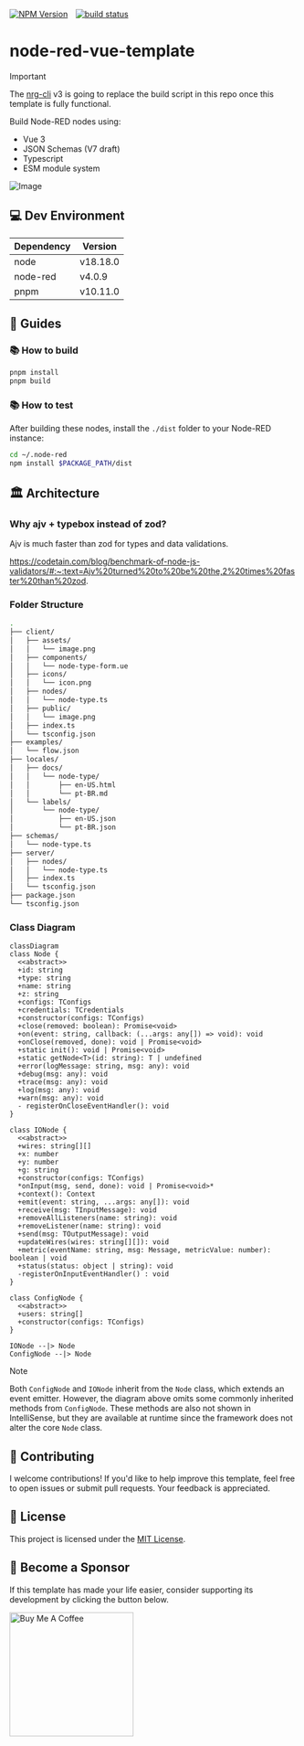 <p>
<a href="https://www.npmjs.com/package/node-red-vue-template" style="margin-right: 10px;"><img alt="NPM Version" src="https://img.shields.io/npm/v/node-red-vue-template"></a>
<a href="https://github.com/AllanOricil/node-red-vue-template/actions/workflows/ci.yaml"><img src="https://github.com/AllanOricil/node-red-vue-template/actions/workflows/ci.yaml/badge.svg?branch=main" alt="build status"/></a>
</p>

# node-red-vue-template

> [!IMPORTANT]
> The [nrg-cli](https://github.com/AllanOricil/nrg-cli) v3 is going to replace the build script in this repo once this template is fully functional.

Build Node-RED nodes using:

- Vue 3
- JSON Schemas (V7 draft)
- Typescript
- ESM module system

![Image](https://github.com/user-attachments/assets/683d4377-371a-4f2a-8750-f93e0eb6649f)

## 💻 Dev Environment

| Dependency | Version  |
| ---------- | -------- |
| node       | v18.18.0 |
| node-red   | v4.0.9   |
| pnpm       | v10.11.0 |

## 📖 Guides

### 📚 How to build

```bash
pnpm install
pnpm build
```

### 📚 How to test

After building these nodes, install the `./dist` folder to your Node-RED instance:

```bash
cd ~/.node-red
npm install $PACKAGE_PATH/dist
```

## 🏛️ Architecture

### Why ajv + typebox instead of zod?

Ajv is much faster than zod for types and data validations.

https://codetain.com/blog/benchmark-of-node-js-validators/#:~:text=Ajv%20turned%20to%20be%20the,2%20times%20faster%20than%20zod.

### Folder Structure

```bash
.
├── client/
│   ├── assets/
│   │   └── image.png
│   ├── components/
│   │   └── node-type-form.ue
│   ├── icons/
│   │   └── icon.png
│   ├── nodes/
│   │   └── node-type.ts
│   ├── public/
│   │   └── image.png
│   ├── index.ts
│   └── tsconfig.json
├── examples/
│   └── flow.json
├── locales/
│   ├── docs/
│   │   └── node-type/
│   │       ├── en-US.html
│   │       └── pt-BR.md
│   └── labels/
│       └── node-type/
│           ├── en-US.json
│           └── pt-BR.json
├── schemas/
│   └── node-type.ts
├── server/
│   ├── nodes/
│   │   └── node-type.ts
│   ├── index.ts
│   └── tsconfig.json
├── package.json
└── tsconfig.json
```

### Class Diagram

```mermaid
classDiagram
class Node {
  <<abstract>>
  +id: string
  +type: string
  +name: string
  +z: string
  +configs: TConfigs
  +credentials: TCredentials
  +constructor(configs: TConfigs)
  +close(removed: boolean): Promise<void>
  +on(event: string, callback: (...args: any[]) => void): void
  +onClose(removed, done): void | Promise<void>
  +static init(): void | Promise<void>
  +static getNode<T>(id: string): T | undefined
  +error(logMessage: string, msg: any): void
  +debug(msg: any): void
  +trace(msg: any): void
  +log(msg: any): void
  +warn(msg: any): void
  - registerOnCloseEventHandler(): void
}

class IONode {
  <<abstract>>
  +wires: string[][]
  +x: number
  +y: number
  +g: string
  +constructor(configs: TConfigs)
  *onInput(msg, send, done): void | Promise<void>*
  +context(): Context
  +emit(event: string, ...args: any[]): void
  +receive(msg: TInputMessage): void
  +removeAllListeners(name: string): void
  +removeListener(name: string): void
  +send(msg: TOutputMessage): void
  +updateWires(wires: string[][]): void
  +metric(eventName: string, msg: Message, metricValue: number): boolean | void
  +status(status: object | string): void
  -registerOnInputEventHandler() : void
}

class ConfigNode {
  <<abstract>>
  +users: string[]
  +constructor(configs: TConfigs)
}

IONode --|> Node
ConfigNode --|> Node
```

> [!NOTE]
> Both `ConfigNode` and `IONode` inherit from the `Node` class, which extends an event emitter. However, the diagram above omits some commonly inherited methods from `ConfigNode`. These methods are also not shown in IntelliSense, but they are available at runtime since the framework does not alter the core `Node` class.

## 🤝 Contributing

I welcome contributions! If you'd like to help improve this template, feel free to open issues or submit pull requests. Your feedback is appreciated.

## 📜 License

This project is licensed under the [MIT License](https://github.com/AllanOricil/node-red-vue-template/blob/main/LICENSE).

## 💖 Become a Sponsor

If this template has made your life easier, consider supporting its development by clicking the button below.

<a href="https://www.buymeacoffee.com/allanoricil" target="_blank">
  <img
      src="https://cdn.buymeacoffee.com/buttons/v2/default-yellow.png"
      alt="Buy Me A Coffee"
      style="width: 217px;" />
</a>
